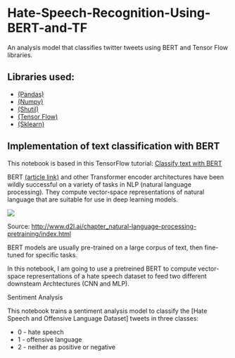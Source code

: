 # Hate-Speech-Recognition-Using-BERT-and-TF
An analysis model that classifies twitter tweets using BERT and Tensor Flow libraries. 

## Libraries used:
- [(Pandas)](https://pypi.org/project/pandas/)
- [(Numpy)](https://pypi.org/project/pandas/)
- [(Shutil)](https://github.com/pfalcon/pycopy-lib)
- [(Tensor Flow)](https://github.com/tensorflow/tensor2tensor)
- [(Sklearn)](https://pypi.org/project/sklearn-pandas/)

## Implementation of text classification with BERT 



This notebook is based in this TensorFlow tutorial: [Classify text with BERT](https://www.tensorflow.org/tutorials/text/classify_text_with_bert)

BERT [(article link)](https://arxiv.org/abs/1810.04805) and other Transformer encoder architectures have been wildly successful on a variety of tasks in NLP (natural language processing). They compute vector-space representations of natural language that are suitable for use in deep learning models.

![](http://www.d2l.ai/_images/nlp-map-pretrain.svg)

Source: http://www.d2l.ai/chapter_natural-language-processing-pretraining/index.html

BERT models are usually pre-trained on a large corpus of text, then fine-tuned for specific tasks.

In this notebook, I am going to use a pretreined BERT to compute vector-space representations of a hate speech dataset to feed two different downsteam Archtectures (CNN and MLP).

Sentiment Analysis

This notebook trains a sentiment analysis model to classify the [Hate Speech and Offensive Language Dataset] tweets in three classes:
 
* 0 - hate speech 
* 1 - offensive language 
* 2 - neither as positive or negative
